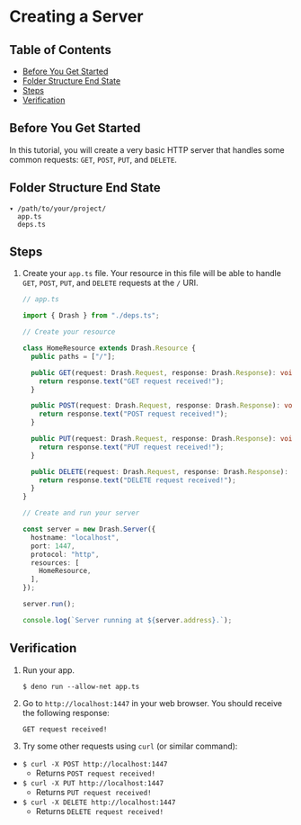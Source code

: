 # Creating a Server

## Table of Contents

- [Before You Get Started](#before-you-get-started)
- [Folder Structure End State](#folder-structure-end-state)
- [Steps](#steps)
- [Verification](#verification)

## Before You Get Started

In this tutorial, you will create a very basic HTTP server that handles some
common requests: `GET`, `POST`, `PUT`, and `DELETE`.

## Folder Structure End State

```text
▾ /path/to/your/project/
  app.ts
  deps.ts
```

## Steps

1. Create your `app.ts` file. Your resource in this file will be able to handle
   `GET`, `POST`, `PUT`, and `DELETE` requests at the `/` URI.

   ```typescript
   // app.ts

   import { Drash } from "./deps.ts";

   // Create your resource

   class HomeResource extends Drash.Resource {
     public paths = ["/"];

     public GET(request: Drash.Request, response: Drash.Response): void {
       return response.text("GET request received!");
     }

     public POST(request: Drash.Request, response: Drash.Response): void {
       return response.text("POST request received!");
     }

     public PUT(request: Drash.Request, response: Drash.Response): void {
       return response.text("PUT request received!");
     }

     public DELETE(request: Drash.Request, response: Drash.Response): void {
       return response.text("DELETE request received!");
     }
   }

   // Create and run your server

   const server = new Drash.Server({
     hostname: "localhost",
     port: 1447,
     protocol: "http",
     resources: [
       HomeResource,
     ],
   });

   server.run();

   console.log(`Server running at ${server.address}.`);
   ```

## Verification

1. Run your app.

   ```shell
   $ deno run --allow-net app.ts
   ```

2. Go to `http://localhost:1447` in your web browser. You should receive the
   following response:

   ```text
   GET request received!
   ```

3. Try some other requests using `curl` (or similar command):

- `$ curl -X POST http://localhost:1447`
  - Returns `POST request received!`
- `$ curl -X PUT http://localhost:1447`
  - Returns `PUT request received!`
- `$ curl -X DELETE http://localhost:1447`
  - Returns `DELETE request received!`

